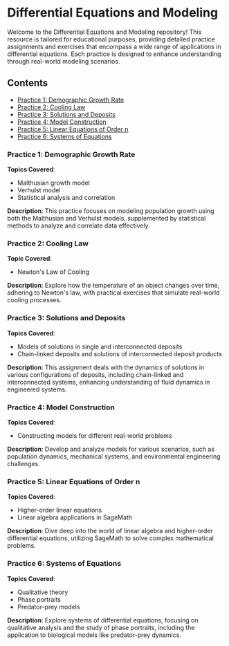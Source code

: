 # Differential Equations and Modeling

Welcome to the Differential Equations and Modeling repository! This resource is tailored for educational purposes, providing detailed practice assignments and exercises that encompass a wide range of applications in differential equations. Each practice is designed to enhance understanding through real-world modeling scenarios.

## Contents

- [Practice 1: Demographic Growth Rate](#practice-1-demographic-growth-rate)
- [Practice 2: Cooling Law](#practice-2-cooling-law)
- [Practice 3: Solutions and Deposits](#practice-3-solutions-and-deposits)
- [Practice 4: Model Construction](#practice-4-model-construction)
- [Practice 5: Linear Equations of Order n](#practice-5-linear-equations-of-order-n)
- [Practice 6: Systems of Equations](#practice-6-systems-of-equations)

### Practice 1: Demographic Growth Rate

**Topics Covered**:
- Malthusian growth model
- Verhulst model
- Statistical analysis and correlation

**Description**: This practice focuses on modeling population growth using both the Malthusian and Verhulst models, supplemented by statistical methods to analyze and correlate data effectively.

### Practice 2: Cooling Law

**Topic Covered**:
- Newton's Law of Cooling

**Description**: Explore how the temperature of an object changes over time, adhering to Newton's law, with practical exercises that simulate real-world cooling processes.

### Practice 3: Solutions and Deposits

**Topics Covered**:
- Models of solutions in single and interconnected deposits
- Chain-linked deposits and solutions of interconnected deposit products

**Description**: This assignment deals with the dynamics of solutions in various configurations of deposits, including chain-linked and interconnected systems, enhancing understanding of fluid dynamics in engineered systems.

### Practice 4: Model Construction

**Topics Covered**:
- Constructing models for different real-world problems

**Description**: Develop and analyze models for various scenarios, such as population dynamics, mechanical systems, and environmental engineering challenges.

### Practice 5: Linear Equations of Order n

**Topics Covered**:
- Higher-order linear equations
- Linear algebra applications in SageMath

**Description**: Dive deep into the world of linear algebra and higher-order differential equations, utilizing SageMath to solve complex mathematical problems.

### Practice 6: Systems of Equations

**Topics Covered**:
- Qualitative theory
- Phase portraits
- Predator-prey models

**Description**: Explore systems of differential equations, focusing on qualitative analysis and the study of phase portraits, including the application to biological models like predator-prey dynamics.
